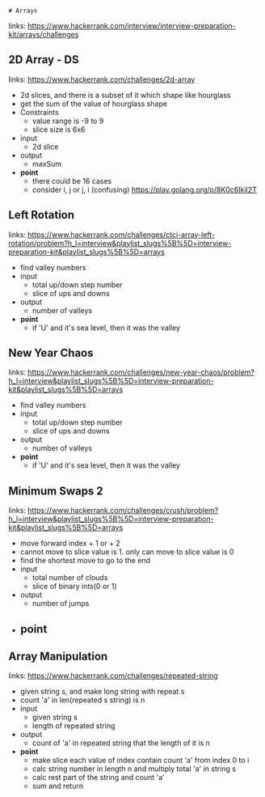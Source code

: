     # Arrays

links: https://www.hackerrank.com/interview/interview-preparation-kit/arrays/challenges

## 2D Array - DS

links: https://www.hackerrank.com/challenges/2d-array

- 2d slices, and there is a subset of it which shape like hourglass
- get the sum of the value of hourglass shape
- Constraints
    - value range is -9 to 9
    - slice size is 6x6
- input
    - 2d slice
- output
    - maxSum
- **point**
    - there could be 16 cases
    - consider i, j or j, i (confusing) https://play.golang.org/p/8K0c6IkiI2T

## Left Rotation

links: https://www.hackerrank.com/challenges/ctci-array-left-rotation/problem?h_l=interview&playlist_slugs%5B%5D=interview-preparation-kit&playlist_slugs%5B%5D=arrays

- find valley numbers
- input
    - total up/down step number
    - slice of ups and downs
- output
    - number of valleys
- **point**
    - if 'U' and it's sea level, then it was the valley

## New Year Chaos

links: https://www.hackerrank.com/challenges/new-year-chaos/problem?h_l=interview&playlist_slugs%5B%5D=interview-preparation-kit&playlist_slugs%5B%5D=arrays

- find valley numbers
- input
    - total up/down step number
    - slice of ups and downs
- output
    - number of valleys
- **point**
    - if 'U' and it's sea level, then it was the valley


## Minimum Swaps 2

links: https://www.hackerrank.com/challenges/crush/problem?h_l=interview&playlist_slugs%5B%5D=interview-preparation-kit&playlist_slugs%5B%5D=arrays

- move forward index + 1 or + 2
- cannot move to slice value is 1. only can move to slice value is 0
- find the shortest move to go to the end
- input
	- total number of clouds
	- slice of binary ints(0 or 1)
- output
	- number of jumps
- **point**
    -  


## Array Manipulation

links: https://www.hackerrank.com/challenges/repeated-string

- given string s, and make long string with repeat s
- count 'a' in len(repeated s string) is n
- input
    - given string s
    - length of repeated string
- output
    - count of 'a' in repeated string that the length of it is n
- **point** 
    - make slice each value of index contain count 'a' from index 0 to i
    - calc string number in length n and multiply total 'a' in string s
    - calc rest part of the string and count 'a'
    - sum and return 